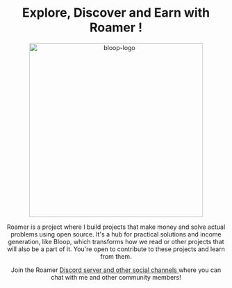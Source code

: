 <div align="center">
  
  <h1> Explore, Discover and Earn with Roamer !</h1>

  <img src="https://github.com/ibilalkayy/flow/assets/64713734/6834f127-628a-4376-a1e0-8ef0b174db5b" alt="bloop-logo" width="400"> </n>
  
   <p> Roamer is a project where I build projects that make money and solve actual problems using open source. It's a hub for practical solutions and income generation, like Bloop, which transforms how we read or other projects that will also be a part of it. You're open to contribute to these projects and learn from them.
   </p>

   <p> Join the Roamer <a href="https://linktr.ee/ibilalkayy"> Discord server and other social channels </a> where you can chat with me and other community members! </p>
 </div>
